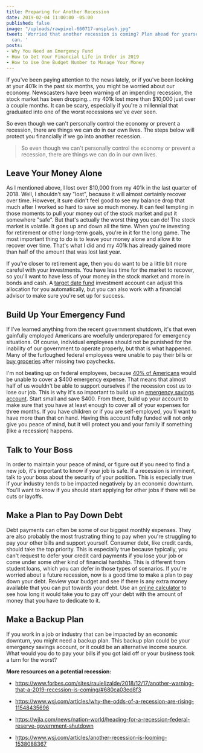 ```yaml
---
title: Preparing for Another Recession
date: 2019-02-04 11:00:00 -05:00
published: false
image: "/uploads/rawpixel-660717-unsplash.jpg"
tweet: 'Worried that another recession is coming? Plan ahead for yourself where you
  can. '
posts:
- Why You Need an Emergency Fund
- How to Get Your Financial Life in Order in 2019
- How to Use One Budget Number to Manage Your Money
---
```


If you've been paying attention to the news lately, or if you've been looking at your 401k in the past six months, you might be worried about our economy. Newscasters have been warning of an impending recession, the stock market has been dropping... my 401k lost more than $10,000 just over a couple months. It can be scary, especially if you're a millennial that graduated into one of the worst recessions we've ever seen.

So even though we can't personally control the economy or prevent a recession, there are things we can do in our own lives. The steps below will protect you financially if we go into another recession. 

> So even though we can't personally control the economy or prevent a recession, there are things we can do in our own lives.

## Leave Your Money Alone

As I mentioned above, I lost over $10,000 from my 401k in the last quarter of 2018. Well, I shouldn't say "lost", because it will almost certainly recover over time. However, it sure didn't feel good to see my balance drop that much after I worked so hard to save so much money. It can feel tempting in those moments to pull your money out of the stock market and put it somewhere "safe". But that's actually the worst thing you can do! The stock market is volatile. It goes up and down all the time. When you're investing for retirement or other long-term goals, you're in it for the long game. The most important thing to do is to leave your money alone and allow it to recover over time. That's what I did and my 401k has already gained more than half of the amount that was lost last year.

If you're closer to retirement age, then you do want to be a little bit more careful with your investments. You have less time for the market to recover, so you'll want to have less of your money in the stock market and more in bonds and cash. A [target date fund](https://www.thebalance.com/what-is-a-target-date-fund-and-how-do-you-use-it-2388511) investment account can adjust this allocation for you automatically, but you can also work with a financial advisor to make sure you're set up for success. 

## Build Up Your Emergency Fund

If I've learned anything from the recent government shutdown, it's that even gainfully employed Americans are woefully underprepared for emergency situations. Of course, individual employees should not be punished for the inability of our government to operate properly, but that is what happened. Many of the furloughed federal employees were unable to pay their bills or [buy groceries](https://www.thrillist.com/news/nation/government-shutdown-free-food-deals-furloughed-workers#) after missing two paychecks.

I'm not beating up on federal employees, because [40% of Americans](https://money.cnn.com/2018/05/22/pf/emergency-expenses-household-finances/index.html) would be unable to cover a $400 emergency expense. That means that almost half of us wouldn't be able to support ourselves if the recession cost us to lose our job. This is why it's so important to build up an [emergency savings account](https://www.maggiegermano.com/blog/you-need-an-emergency-fund). Start small and save $400. From there, build up your account to make sure that you have at least enough to cover all of your expenses for three months. If you have children or if you are self-employed, you'll want to have more than that on hand. Having this account fully funded will not only give you peace of mind, but it will protect you and your family if something (like a recession) happens. 

## Talk to Your Boss

In order to maintain your peace of mind, or figure out if you need to find a new job, it's important to know if your job is safe. If a recession is imminent, talk to your boss about the security of your position. This is especially true if your industry tends to be impacted negatively by an economic downturn. You'll want to know if you should start applying for other jobs if there will be cuts or layoffs. 

## Make a Plan to Pay Down Debt

Debt payments can often be some of our biggest monthly expenses. They are also probably the most frustrating thing to pay when you're struggling to pay your other bills and support yourself. Consumer debt, like credit cards, should take the top priority. This is especially true because typically, you can't request to defer your credit card payments if you lose your job or come under some other kind of financial hardship. This is different from student loans, which you can defer in those types of scenarios. If you're worried about a future recession, now is a good time to make a plan to pay down your debt. Review your budget and see if there is any extra money available that you can put towards your debt. Use an [online calculator](https://www.creditkarma.com/calculators/debtrepayment) to see how long it would take you to pay off your debt with the amount of money that you have to dedicate to it.

## Make a Backup Plan

If you work in a job or industry that can be impacted by an economic downturn, you might need a backup plan. This backup plan could be your emergency savings account, or it could be an alternative income source. What would you do to pay your bills if you got laid off or your business took a turn for the worst? 

**More resources on a potential recession:**

* https://www.forbes.com/sites/raulelizalde/2018/12/17/another-warning-that-a-2019-recession-is-coming/#680ca03ed8f3

* https://www.wsj.com/articles/why-the-odds-of-a-recession-are-rising-11548435696

* https://wjla.com/news/nation-world/heading-for-a-recession-federal-reserve-government-shutdown

* https://www.wsj.com/articles/another-recession-is-looming-1538088367